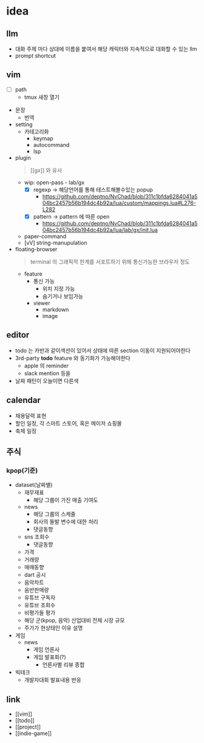 # idea
## llm
- 대화 주제 마다 상대에 이름을 붙여서 해당 캐릭터와 지속적으로 대화할 수 있는 llm
- prompt shortcut

## vim 
  - [ ] path
    - tmux 새창 열기
  - 문장
    - 번역
  - setting
    - 카테고리화
      - keymap
      - autocommand
      - lsp
  - plugin
    > [[gx]] 와 유사
    - wip: open-pass - lab/gx
      - [X] regexp -> 해당언어를 통해 테스트해볼수있는 popup
        + https://github.com/deptno/NvChad/blob/311c1bfda6284041a504bc2457b56b194dc4b92a/lua/custom/mappings.lua#L276-L282
      - [X] pattern -> pattern 에 따른 open
        + https://github.com/deptno/NvChad/blob/311c1bfda6284041a504bc2457b56b194dc4b92a/lua/lab/gx/init.lua
    - paper-command
    - [vV] string-manupulation
  - floating-browser
    > terminal 의 그래픽적 한계를 서포트하기 위해 통신가능한 브라우저 정도
    - feature
      - 통신 가능
        - 위치 지정 가능
        - 숨기거나 보임가능
      - viewer
        - markdown
        - image

## editor
  - todo 는 카반과 같이섹션이 있어서 상태에 따른 section 이동이 지원되어야한다
  - 3rd-party **todo** feature 와 동기화가 가능해야한다
    - apple 의 reminder
    - slack mention 등을
  - 날짜 패턴이 오늘이면 다른색

## calendar
  - 채용달력 표현
  - 할인 일정,  각 스마트 스토어,  혹은 메이저 쇼핑몰
  - 축제 일정

## 주식
### kpop(기준)
  - dataset(날짜별)
    - 재무재표
      - 해당 그룹이 가진 매출 기여도
    - news
      - 해당 그룹의 스케줄
      - 회사의 돌발 변수에 대한 처리
      - 댓글동향
    - sns 조회수
      - 댓글동향
    - 가격
    - 거래량
    - 매매동향
    - dart 공시
    - 음악차트
    - 음반판매량
    - 유튜브 구독자
    - 유튜브 조회수
    - 비평가들 평가
    - 해당 군(kpop, 음악) 산업대비 전체 시장 규모
    - 주가가 현상태인 이유 설명
- 게임
  - news
    - 게임 언론사
    - 게임 발표회(?)
      - 언론사별 리뷰 종합
- 빅테크
  - 개발자대회 발표내용 반응

## link
- [[vim]]
- [[todo]]
- [[project]]
- [[indie-game]]
